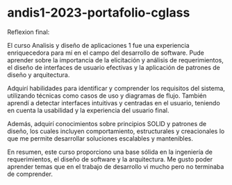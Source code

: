 # andis1-2023-portafolio-cglass


Reflexion final: 

El curso Analisis y diseño de aplicaciones 1 fue una experiencia enriquecedora para mí en el campo del desarrollo de software. Pude aprender sobre la importancia de la elicitación y análisis de requerimientos, el diseño de interfaces de usuario efectivas y la aplicación de patrones de diseño y arquitectura.

Adquirí habilidades para identificar y comprender los requisitos del sistema, utilizando técnicas como casos de uso y diagramas de flujo. También aprendí a detectar interfaces intuitivas y centradas en el usuario, teniendo en cuenta la usabilidad y la experiencia del usuario final.

Además, adquirí conocimientos sobre principios SOLID y patrones de diseño, los cuales incluyen comportamiento, estructurales y creacionales lo que me permite desarrollar soluciones escalables y mantenibles. 

En resumen, este curso proporciono una base sólida en la ingeniería de requerimientos, el diseño de software y la arquitectura. Me gusto poder aprender temas que en el trabajo de desarrollo vi mucho pero no terminaba de comprender. 
